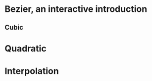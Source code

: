# Bezier, an interactive introduction

## Cubic


<bezierplayground component="bezierplayground"></bezierplayground>


# Quadratic


<bezierplayground component="bezierplayground"></bezierplayground>


# Interpolation


<bezierplayground component="bezierplayground"></bezierplayground>
